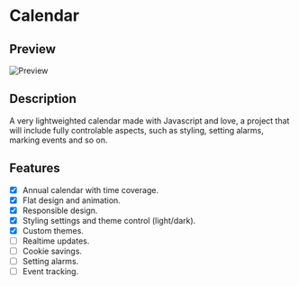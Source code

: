 # Calendar

## Preview
![Preview](https://i.imgur.com/8dNJdos.png)

## Description
A very lightweighted calendar made with Javascript and love, a project that will include fully controlable aspects, such as styling, setting alarms, marking events and so on.

## Features
- [X] Annual calendar with time coverage.
- [X] Flat design and animation.
- [X] Responsible design.
- [X] Styling settings and theme control (light/dark).
- [X] Custom themes.
- [ ] Realtime updates.
- [ ] Cookie savings.
- [ ] Setting alarms.
- [ ] Event tracking.
